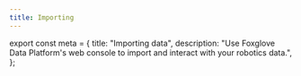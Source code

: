```yaml
---
title: Importing
---
```


export const meta = {
  title: "Importing data",
  description:
    "Use Foxglove Data Platform's web console to import and interact with your robotics data.",
};
